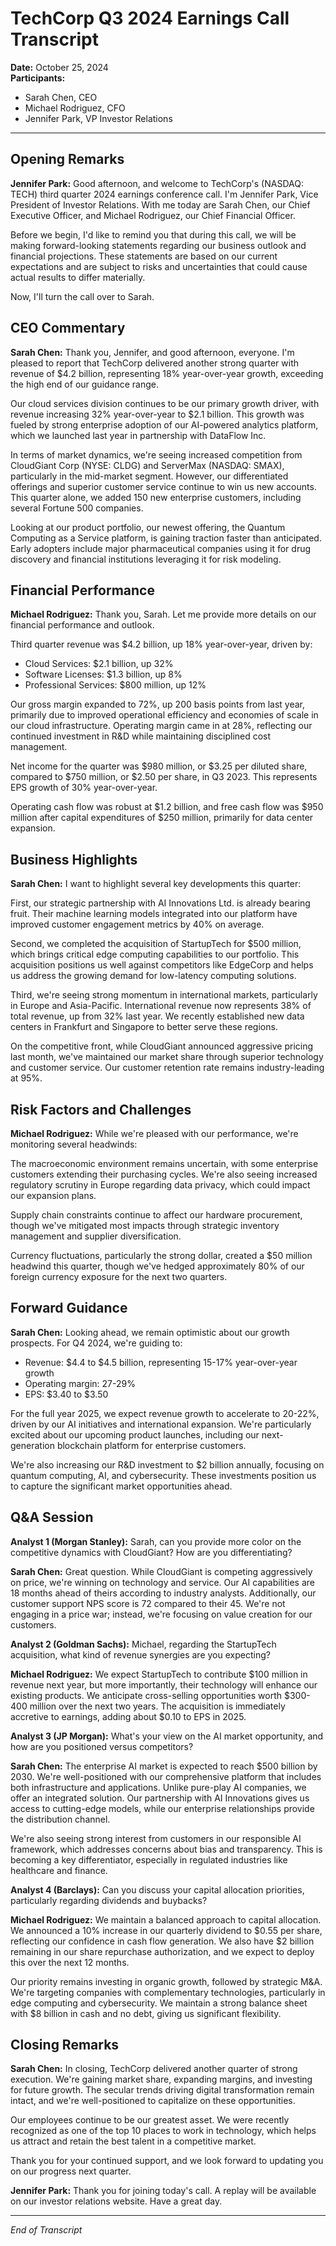 # TechCorp Q3 2024 Earnings Call Transcript

**Date:** October 25, 2024  
**Participants:**
- Sarah Chen, CEO
- Michael Rodriguez, CFO
- Jennifer Park, VP Investor Relations

---

## Opening Remarks

**Jennifer Park:** Good afternoon, and welcome to TechCorp's (NASDAQ: TECH) third quarter 2024 earnings conference call. I'm Jennifer Park, Vice President of Investor Relations. With me today are Sarah Chen, our Chief Executive Officer, and Michael Rodriguez, our Chief Financial Officer.

Before we begin, I'd like to remind you that during this call, we will be making forward-looking statements regarding our business outlook and financial projections. These statements are based on our current expectations and are subject to risks and uncertainties that could cause actual results to differ materially.

Now, I'll turn the call over to Sarah.

## CEO Commentary

**Sarah Chen:** Thank you, Jennifer, and good afternoon, everyone. I'm pleased to report that TechCorp delivered another strong quarter with revenue of $4.2 billion, representing 18% year-over-year growth, exceeding the high end of our guidance range.

Our cloud services division continues to be our primary growth driver, with revenue increasing 32% year-over-year to $2.1 billion. This growth was fueled by strong enterprise adoption of our AI-powered analytics platform, which we launched last year in partnership with DataFlow Inc.

In terms of market dynamics, we're seeing increased competition from CloudGiant Corp (NYSE: CLDG) and ServerMax (NASDAQ: SMAX), particularly in the mid-market segment. However, our differentiated offerings and superior customer service continue to win us new accounts. This quarter alone, we added 150 new enterprise customers, including several Fortune 500 companies.

Looking at our product portfolio, our newest offering, the Quantum Computing as a Service platform, is gaining traction faster than anticipated. Early adopters include major pharmaceutical companies using it for drug discovery and financial institutions leveraging it for risk modeling.

## Financial Performance

**Michael Rodriguez:** Thank you, Sarah. Let me provide more details on our financial performance and outlook.

Third quarter revenue was $4.2 billion, up 18% year-over-year, driven by:
- Cloud Services: $2.1 billion, up 32%
- Software Licenses: $1.3 billion, up 8%
- Professional Services: $800 million, up 12%

Our gross margin expanded to 72%, up 200 basis points from last year, primarily due to improved operational efficiency and economies of scale in our cloud infrastructure. Operating margin came in at 28%, reflecting our continued investment in R&D while maintaining disciplined cost management.

Net income for the quarter was $980 million, or $3.25 per diluted share, compared to $750 million, or $2.50 per share, in Q3 2023. This represents EPS growth of 30% year-over-year.

Operating cash flow was robust at $1.2 billion, and free cash flow was $950 million after capital expenditures of $250 million, primarily for data center expansion.

## Business Highlights

**Sarah Chen:** I want to highlight several key developments this quarter:

First, our strategic partnership with AI Innovations Ltd. is already bearing fruit. Their machine learning models integrated into our platform have improved customer engagement metrics by 40% on average.

Second, we completed the acquisition of StartupTech for $500 million, which brings critical edge computing capabilities to our portfolio. This acquisition positions us well against competitors like EdgeCorp and helps us address the growing demand for low-latency computing solutions.

Third, we're seeing strong momentum in international markets, particularly in Europe and Asia-Pacific. International revenue now represents 38% of total revenue, up from 32% last year. We recently established new data centers in Frankfurt and Singapore to better serve these regions.

On the competitive front, while CloudGiant announced aggressive pricing last month, we've maintained our market share through superior technology and customer service. Our customer retention rate remains industry-leading at 95%.

## Risk Factors and Challenges

**Michael Rodriguez:** While we're pleased with our performance, we're monitoring several headwinds:

The macroeconomic environment remains uncertain, with some enterprise customers extending their purchasing cycles. We're also seeing increased regulatory scrutiny in Europe regarding data privacy, which could impact our expansion plans.

Supply chain constraints continue to affect our hardware procurement, though we've mitigated most impacts through strategic inventory management and supplier diversification.

Currency fluctuations, particularly the strong dollar, created a $50 million headwind this quarter, though we've hedged approximately 80% of our foreign currency exposure for the next two quarters.

## Forward Guidance

**Sarah Chen:** Looking ahead, we remain optimistic about our growth prospects. For Q4 2024, we're guiding to:
- Revenue: $4.4 to $4.5 billion, representing 15-17% year-over-year growth
- Operating margin: 27-29%
- EPS: $3.40 to $3.50

For the full year 2025, we expect revenue growth to accelerate to 20-22%, driven by our AI initiatives and international expansion. We're particularly excited about our upcoming product launches, including our next-generation blockchain platform for enterprise customers.

We're also increasing our R&D investment to $2 billion annually, focusing on quantum computing, AI, and cybersecurity. These investments position us to capture the significant market opportunities ahead.

## Q&A Session

**Analyst 1 (Morgan Stanley):** Sarah, can you provide more color on the competitive dynamics with CloudGiant? How are you differentiating?

**Sarah Chen:** Great question. While CloudGiant is competing aggressively on price, we're winning on technology and service. Our AI capabilities are 18 months ahead of theirs according to industry analysts. Additionally, our customer support NPS score is 72 compared to their 45. We're not engaging in a price war; instead, we're focusing on value creation for our customers.

**Analyst 2 (Goldman Sachs):** Michael, regarding the StartupTech acquisition, what kind of revenue synergies are you expecting?

**Michael Rodriguez:** We expect StartupTech to contribute $100 million in revenue next year, but more importantly, their technology will enhance our existing products. We anticipate cross-selling opportunities worth $300-400 million over the next two years. The acquisition is immediately accretive to earnings, adding about $0.10 to EPS in 2025.

**Analyst 3 (JP Morgan):** What's your view on the AI market opportunity, and how are you positioned versus competitors?

**Sarah Chen:** The enterprise AI market is expected to reach $500 billion by 2030. We're well-positioned with our comprehensive platform that includes both infrastructure and applications. Unlike pure-play AI companies, we offer an integrated solution. Our partnership with AI Innovations gives us access to cutting-edge models, while our enterprise relationships provide the distribution channel.

We're also seeing strong interest from customers in our responsible AI framework, which addresses concerns about bias and transparency. This is becoming a key differentiator, especially in regulated industries like healthcare and finance.

**Analyst 4 (Barclays):** Can you discuss your capital allocation priorities, particularly regarding dividends and buybacks?

**Michael Rodriguez:** We maintain a balanced approach to capital allocation. We announced a 10% increase in our quarterly dividend to $0.55 per share, reflecting our confidence in cash flow generation. We also have $2 billion remaining in our share repurchase authorization, and we expect to deploy this over the next 12 months.

Our priority remains investing in organic growth, followed by strategic M&A. We're targeting companies with complementary technologies, particularly in edge computing and cybersecurity. We maintain a strong balance sheet with $8 billion in cash and no debt, giving us significant flexibility.

## Closing Remarks

**Sarah Chen:** In closing, TechCorp delivered another quarter of strong execution. We're gaining market share, expanding margins, and investing for future growth. The secular trends driving digital transformation remain intact, and we're well-positioned to capitalize on these opportunities.

Our employees continue to be our greatest asset. We were recently recognized as one of the top 10 places to work in technology, which helps us attract and retain the best talent in a competitive market.

Thank you for your continued support, and we look forward to updating you on our progress next quarter.

**Jennifer Park:** Thank you for joining today's call. A replay will be available on our investor relations website. Have a great day.

---

*End of Transcript*